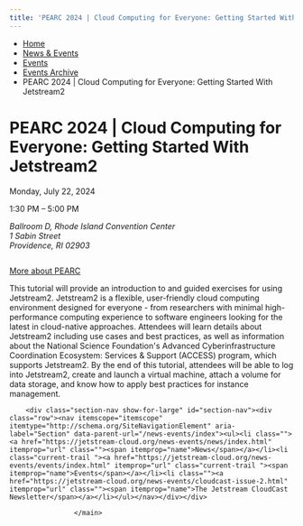 ```yaml
---
title: 'PEARC 2024 | Cloud Computing for Everyone: Getting Started With Jetstream2: Events Archive: Events: News &amp; Events: Jetstream2: Indiana University'
---
```


<main><div class="content-top"><div class="section breadcrumbs"><div class="row"><div class="layout"><ul itemscope="itemscope" itemtype="http://schema.org/BreadcrumbList"><li itemprop="itemListElement" itemscope="itemscope" itemtype="http://schema.org/ListItem"><a href="../../../index.html" itemprop="item"><span itemprop="name">Home</span></a><meta content="1" itemprop="position"/></li><li itemprop="itemListElement" itemscope="itemscope" itemtype="http://schema.org/ListItem"><a href="../../index.html" itemprop="item"><span itemprop="name">News &amp; Events</span></a><meta content="2" itemprop="position"/></li><li itemprop="itemListElement" itemscope="itemscope" itemtype="http://schema.org/ListItem"><a href="../index.html" itemprop="item"><span itemprop="name">Events</span></a><meta content="3" itemprop="position"/></li><li itemprop="itemListElement" itemscope="itemscope" itemtype="http://schema.org/ListItem"><a href="/news-events/events/_archive/index" itemprop="item"><span itemprop="name">Events Archive</span></a><meta content="4" itemprop="position"/></li><li class="current" itemprop="itemListElement" itemscope="itemscope" itemtype="http://schema.org/ListItem"><span itemprop="name">PEARC 2024 | Cloud Computing for Everyone: Getting Started With Jetstream2</span><meta content="5" itemprop="position"/></li></ul></div></div></div></div><div id="main-content"><div class="collapsed bg-none section" id="content"><div class="row"><div class="layout"><div class="detail-meta" itemscope="itemscope" itemtype="http://schema.org/Event"><h1 class="no-margin h2" itemprop="name">PEARC 2024 | Cloud Computing for Everyone: Getting Started With Jetstream2</h1><p class="meta date">Monday, July 22, 2024</p><p class="meta time"><span content="2024-07-22T13:30" itemprop="startDate">1:30 PM</span> – <span content="2024-07-22T17:00" itemprop="endDate">5:00 PM</span></p><div class="detail"><address itemprop="address" itemscope="itemscope" itemtype="http://schema.org/PostalAddress"><span itemprop="streetAddress">Ballroom D, Rhode Island Convention Center<br/>1 Sabin Street<br/></span><span itemprop="addressLocality">Providence, </span><span itemprop="addressRegion">RI </span><span itemprop="postalCode">02903</span></address></div></div><!-- /.detail-meta --><div class="one-third float-right"><div class="detail-media"><figure class="media" itemscope="itemscope" itemtype="http://schema.org/ImageObject"><img alt="" src="../../../images/pearc24-logo-color-2048x521.webp"/><figcaption itemprop="caption"></figcaption></figure></div><!-- /.detail-media --></div><div class="text"><a class="button" href="https://pearc.acm.org/pearc24/">More about PEARC</a><p><span style="font-weight: 400;">This tutorial will provide an introduction to and guided exercises for using Jetstream2. Jetstream2 is a flexible, user-friendly cloud computing environment designed for everyone - from researchers with minimal high-performance computing experience to software engineers looking for the latest in cloud-native approaches. Attendees will learn details about Jetstream2 including use cases and best practices, as well as information about the National Science Foundation's Advanced Cyberinfrastructure Coordination Ecosystem: Services &amp; Support (ACCESS) program, which supports Jetstream2. By the end of this tutorial, attendees will be able to log into Jetstream2, create and launch a virtual machine, attach a volume for data storage, and know how to apply best practices for instance management.</span></p></div></div><!-- /.layout --></div></div></div>
                                
          
    
                    
        
    
        <div class="section-nav show-for-large" id="section-nav"><div class="row"><nav itemscope="itemscope" itemtype="http://schema.org/SiteNavigationElement" aria-label="Section" data-parent-url="/news-events/index"><ul><li class=""><a href="https://jetstream-cloud.org/news-events/news/index.html" itemprop="url" class=""><span itemprop="name">News</span></a></li><li class="current-trail "><a href="https://jetstream-cloud.org/news-events/events/index.html" itemprop="url" class="current-trail "><span itemprop="name">Events</span></a></li><li class=""><a href="https://jetstream-cloud.org/news-events/cloudcast-issue-2.html" itemprop="url" class=""><span itemprop="name">The Jetstream CloudCast Newsletter</span></a></li></ul></nav></div></div>
    
                    </main>
